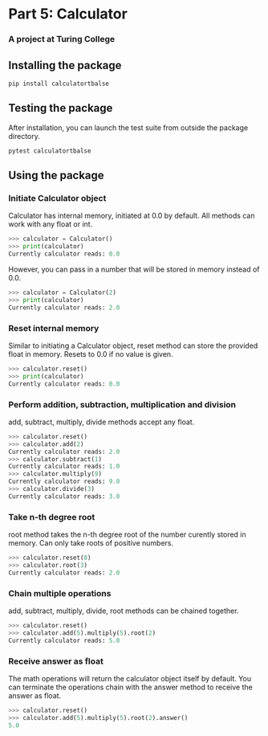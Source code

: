 # Part 5: Calculator

### A project at Turing College

## Installing the package

    pip install calculatortbalse

## Testing the package

After installation, you can launch the test suite from outside the package directory.

    pytest calculatortbalse

## Using the package

### Initiate Calculator object

Calculator has internal memory, initiated at 0.0 by default. All methods can work with any float or int.

```Python
>>> calculator = Calculator()
>>> print(calculator)
Currently calculator reads: 0.0
```

However, you can pass in a number that will be stored in memory instead of 0.0.

```Python
>>> calculator = Calculator(2)
>>> print(calculator)
Currently calculator reads: 2.0
```

### Reset internal memory

Similar to initiating a Calculator object, reset method can store the provided float in memory. Resets to 0.0 if no value is given.

```Python
>>> calculator.reset()
>>> print(calculator)
Currently calculator reads: 0.0
```

### Perform addition, subtraction, multiplication and division

add, subtract, multiply, divide methods accept any float.

```Python
>>> calculator.reset()
>>> calculator.add(2)
Currently calculator reads: 2.0
>>> calculator.subtract(1)
Currently calculator reads: 1.0
>>> calculator.multiply(9)
Currently calculator reads: 9.0
>>> calculator.divide(3)
Currently calculator reads: 3.0
```

### Take n-th degree root

root method takes the n-th degree root of the number curently stored in memory. Can only take roots of positive numbers.

```Python
>>> calculator.reset(8)
>>> calculator.root(3)
Currently calculator reads: 2.0
```

### Chain multiple operations

add, subtract, multiply, divide, root methods can be chained together.

```Python
>>> calculator.reset()
>>> calculator.add(5).multiply(5).root(2)
Currently calculator reads: 5.0
```

### Receive answer as float

The math operations will return the calculator object itself by default. You can terminate the operations chain with the answer method to receive the answer as float.

```Python
>>> calculator.reset()
>>> calculator.add(5).multiply(5).root(2).answer()
5.0
```
